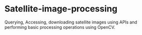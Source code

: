 # Satellite-image-processing
Querying, Accessing, downloading satellite images using APIs and performing basic processing operations using OpenCV. 
